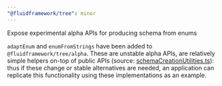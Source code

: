 ```yaml
---
"@fluidframework/tree": minor
---
```


Expose experimental alpha APIs for producing schema from enums

`adaptEnum` and `enumFromStrings` have been added to `@fluidframework/tree/alpha`.
These are unstable alpha APIs, are relatively simple helpers on-top of public APIs (source: [schemaCreationUtilities.ts](https://github.com/microsoft/FluidFramework/blob/a97d2a19bc063e15be38395154ddbc7b3ddca50f/packages/dds/tree/src/simple-tree/schemaCreationUtilities.ts)):
thus if these change or stable alternatives are needed, an application can replicate this functionality using these implementations as an example.
